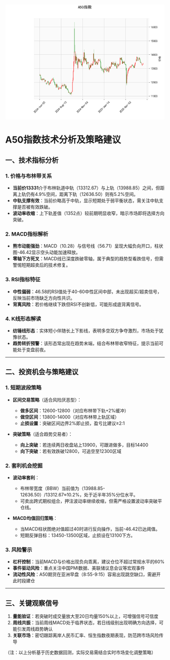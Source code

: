 ![图](A50.png)



# A50指数技术分析及策略建议

## 一、技术指标分析

### 1. 价格与布林带关系
- **当前价13331**介于布林轨道中轨（13312.67）与上轨（13988.85）之间，但距离上轨仍有4.9%空间，距离下轨（12636.50）则有5.2%空间。
- **中轨支撑有效**：当前价略高于中轨，显示短期处于弱平衡状态，需关注中轨支撑是否被有效跌破。
- **波动率收缩**：上下轨差值（1352点）较前期明显收窄，暗示市场即将选择方向突破。

### 2. MACD指标解析
- **熊市动能强劲**：MACD（10.28）与信号线（56.71）呈现大幅负向开口，柱状图-46.42显示空头动能加速释放。
- **零轴下方死叉**：MACD线已深度跌破零轴，属于典型的趋势型看跌信号，但需警惕短期超卖后的技术修复。

### 3. RSI指标特征
- **中性偏弱**：46.58的RSI值处于40-60中性区间中部，未出现超买/超卖信号，反映当前市场缺乏方向性共识。
- **背离风险**：若价格继续下跌但RSI不创新低，可能形成底背离信号。

### 4. K线形态解读
- **纺锤线形态**：实体短小伴随长上下影线，表明多空双方争夺激烈，市场处于犹豫状态。
- **趋势转折预警**：该形态常出现在趋势末端，结合布林带收窄特征，提示当前可能处于变盘前夜。

---

## 二、投资机会与策略建议

### 1. 短期波段策略
- **区间交易策略**（适合风险厌恶型）：
  - **做多区间**：12600-12800（对应布林带下轨+2%缓冲）
  - **做空区间**：13800-14000（对应布林带上轨区域）
  - **止损设置**：突破区间边界2%即止损，盈亏比建议≥2:1

- **突破策略**（适合趋势交易者）：
  - **向上突破**：若连续两日收盘站上13900，可跟进做多，目标14400
  - **向下突破**：若有效跌破12800，可追空至12300区域

### 2. 套利机会挖掘
- **波动率套利**：
  - 布林带宽度（BBW）当前值为（13988.85-12636.50）/13312.67≈10.2%，处于近半年35%分位水平。
  - 可卖出跨式期权组合，押注波动率继续收缩，但需严格设置波动率突破平仓线。

- **MACD均值回归策略**：
  - 当MACD柱状图绝对值超过40时进行反向操作，当前-46.42已达阈值。
  - 短期反弹目标：13450-13500区域，止损设在13100下方。

### 3. 风险警示
- **杠杆控制**：当前MACD与价格出现负向乖离，建议仓位不超过常规水平的60%
- **事件驱动风险**：重点关注中国PMI数据、美联储议息会议等宏观事件
- **流动性风险**：A50期货在亚洲早盘（8:55-9:15）容易出现跳空缺口，需避开此时段建仓

---

## 三、关键观察信号
1. **量能验证**：若突破时成交量放大至20日均量150%以上，可增强信号可信度
2. **周线共振**：当前周线MACD处于临界状态，若日线级别出现明确方向选择，可能引发周线趋势确认
3. **关联市场**：密切跟踪离岸人民币汇率、恒生指数夜期表现，防范跨市场风险传导

（注：以上分析基于历史数据回测，实际交易需结合实时市场变化调整策略）